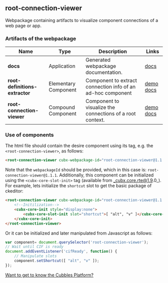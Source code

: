 ## root-connection-viewer
Webpackage containing artifacts to visualize component connections of a web page or app.
### Artifacts of the webpackage
| Name | Type | Description | Links |
|---|---|---|---|
| **docs** | Application | Generated webpackage documentation. | [docs](https://cubbles.world/sandbox/root-connection-viewer@1.1.1/docs/index.html)  |
| **root-definitions-extractor** | Elementary Component | Component to extract connection info of an ad-hoc component | [demo](https://cubbles.world/sandbox/root-connection-viewer@1.1.1/root-definitions-extractor/demo/index.html) [docs](https://cubbles.world/sandbox/root-connection-viewer@1.1.1/root-definitions-extractor/docs/index.html)  |
| **root-connection-viewer** | Compound Component | Component to visualize the connections of a root context. | [demo](https://cubbles.world/sandbox/root-connection-viewer@1.1.1/root-connection-viewer/demo/index.html) [docs](https://cubbles.world/sandbox/root-connection-viewer@1.1.1/root-connection-viewer/docs/index.html)  |
### Use of components
The html file should contain the desire component using its tag, e.g. the `<root-connection-viewer>`, as follows:
```html
<root-connection-viewer cubx-webpackage-id="root-connection-viewer@1.1.1"></root-connection-viewer>
```
Note that the `webpackageId` should be provided, which in this case is: `root-connection-viewer@1.1.1`.
Additionally, this component can be initialized using the `<cubx-core-slot-init>` tag (available from _cubx.core.rte@1.9.0_).
For example, lets initialize the `shortcut` slot to get the basic package of ckeditor:
```html
<root-connection-viewer cubx-webpackage-id="root-connection-viewer@1.1.1"></root-connection-viewer>
	<!--Initilization-->
	<cubx-core-init style="display:none">
		<cubx-core-slot-init slot="shortcut">[ "alt", "v" ]</cubx-core-slot-init>
	</cubx-core-init>
</root-connection-viewer>
```
Or it can be initialized and later manipulated from Javascript as follows:
```javascript
var component= document.querySelector('root-connection-viewer');
// Wait until CIF is ready
document.addEventListener('cifReady', function() {
	// Manipulate slots
	component.setShortcut([ "alt", "v" ]);
});
```
[Want to get to know the Cubbles Platform?](https://cubbles.github.io)
